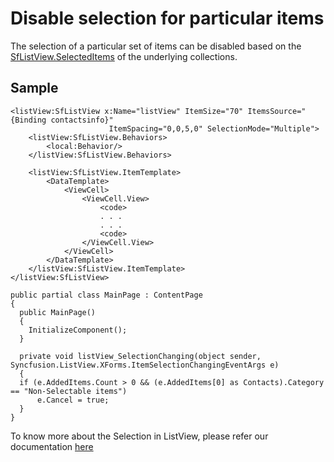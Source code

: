 # Disable selection for particular items

The selection of a particular set of items can be disabled based on the [SfListView.SelectedItems](https://help.syncfusion.com/cr/cref_files/xamarin/Syncfusion.SfListView.XForms~Syncfusion.ListView.XForms.SfListView~SelectedItems.html) of the underlying collections.

## Sample

```xaml
<listView:SfListView x:Name="listView" ItemSize="70" ItemsSource="{Binding contactsinfo}" 
                      ItemSpacing="0,0,5,0" SelectionMode="Multiple">
    <listView:SfListView.Behaviors>
        <local:Behavior/>
    </listView:SfListView.Behaviors>
    
    <listView:SfListView.ItemTemplate>
        <DataTemplate>
            <ViewCell>
                <ViewCell.View>
                    <code>
                    . . .
                    . . .
                    <code>
                </ViewCell.View>
            </ViewCell>
        </DataTemplate>
    </listView:SfListView.ItemTemplate>
</listView:SfListView>
```

```
public partial class MainPage : ContentPage
{
  public MainPage()
  {
    InitializeComponent();
  }

  private void listView_SelectionChanging(object sender, Syncfusion.ListView.XForms.ItemSelectionChangingEventArgs e)
  {
  if (e.AddedItems.Count > 0 && (e.AddedItems[0] as Contacts).Category == "Non-Selectable items")
      e.Cancel = true;
  }
}
```

To know more about the Selection in ListView, please refer our documentation [here](https://help.syncfusion.com/xamarin/sflistview/selection)